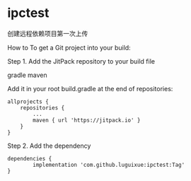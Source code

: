 # ipctest
创建远程依赖项目第一次上传

How to
To get a Git project into your build:

Step 1. Add the JitPack repository to your build file

gradle
maven

Add it in your root build.gradle at the end of repositories:

	allprojects {
		repositories {
			...
			maven { url 'https://jitpack.io' }
		}
	}
Step 2. Add the dependency

	dependencies {
	        implementation 'com.github.luguixue:ipctest:Tag'
	}

